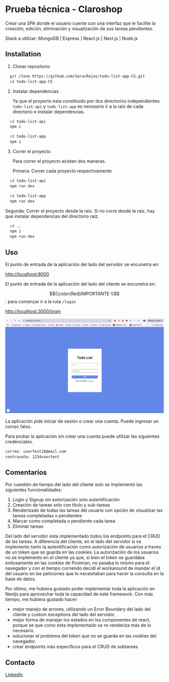 # Prueba técnica - Claroshop

Crear una SPA donde el usuario cuente con una interfaz que le facilite la creación, edición, eliminación y visualización de sus tareas pendientes.

Stack a utilizar: MongoDB | Express | React.js | Next.js | Node.js

## Installation

1. Clonar repositorio

```bash
  git clone https://github.com/SaraiRojas/todo-list-app-CS.git
  cd todo-list-app-CS
```

2. Instalar dependencias

    Ya que el proyecto esta constituido por dos directorios independientes ```todo-list-api``` y ```todo-list-app``` es necesario ir a la raiz de cada directorio e instalar dependencias.

```bash
  cd todo-list-api
  npm i
```

```bash
  cd todo-list-app
  npm i
```

3. Correr el proyecto

    Para correr el proyecto existen dos maneras.

    Primera: Correr cada proyecto respectivamente

```bash
  cd todo-list-api
  npm run dev
```

```bash
  cd todo-list-app
  npm run dev
```

  Segunda: Correr el proyecto desde la raíz. Si no corre desde la raiz, hay que instalar dependencias del directorio raíz.


```bash
  cd ..
  npm i
  npm run dev
```

## Uso

El punto de entrada de la aplicación del lado del servidor se encunetra en:

[http://localhost:8000](http://localhost:8000)

El punto de entrada de la aplicación del lado del cliente se encunetra en:

$${\color{Red}IMPORTANTE !}$$ : para comenzar ir a la ruta ```/login```

[http://localhost:3000/login](http://localhost:3000/login)

![alt text](image.png)

La aplicación pide iniciar de sesión o crear una cuenta. Puede ingresar un correo falso.

Para probar la aplicación sin crear una cuenta puede utilizar las siguientes credenciales.

```bash
correo: userTest16@mail.com 
contraseña: 1234usertest
```

## Comentarios

Por cuestión de tiempo del lado del cliente solo se implementó las siguientes funcionalidades:
 1. Login y Signup sin autorización solo autentificación
 2. Creación de tareas solo con título y sub-tareas
 3. Renderizado de todas las tareas del usuario con opción de visualizar las tareas completadas o pendientes
 4. Marcar como completada o pendiente cada tarea
 5. Eliminar tareas

 Del lado del servidor esta implementado todos los endpoints para el CRUD de las tareas. A diferencia del cliente, en el lado del servidor si se implemento tanto la autentificación como autorización de usuarios a traves de un token que se guarda en las cookies. La autorización de los usuarios no se implemento en el cliente ya que, si bien el token se guardaba exitosamente en las cookies de Postman, no pasaba lo mismo para el navegador y con el tiempo corriendo decidí el workaround de mandar el id del usuario en las peticiones que lo necesitaban para hacer la consulta en la base de datos.

 Por último, me hubiera gustado poder implementar toda la aplicación en Nextjs para aprovechar toda la capacidad de esté framework. Con más tiempo, me hubiera gustado hacer:
 
 - mejor manejo de errores, utilizando un Error Boundary del lado del cliente y custom exceptions del lado del servidor.
 - mejor forma de manejar los estados en los componentes de react, porque se que como esta implementado se re-renderiza más de lo necesario.
 - solucionar el problema del token que no se guarda en las cookies del navegador.
 - crear endpoints más especificos para el CRUD de subtareas


 ## Contacto

 [LinkedIn](https://www.linkedin.com/in/sarai-rojas-sandoval/)

